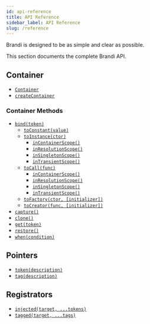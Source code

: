 ```yaml
---
id: api-reference
title: API Reference
sidebar_label: API Reference
slug: /reference
---
```


Brandi is designed to be as simple and clear as possible.

This section documents the complete Brandi API.

## Container

- [`Container`](./container-api.md)
- [`createContainer`](./container-api.md#createcontainerparent)

### Container Methods

- [`bind(token)`](./container-api.md#bindtoken)
  - [`toConstant(value)`](./binding-types.md#toconstantvalue)
  - [`toInstance(ctor)`](./binding-types.md#toinstancector)
    - [`inContainerScope()`](./binding-scopes.md#incontainerscope)
    - [`inResolutionScope()`](./binding-scopes.md#inresolutionscope)
    - [`inSingletonScope()`](./binding-scopes.md#insingletonscope)
    - [`inTransientScope()`](./binding-scopes.md#intransientscope)
  - [`toCall(func)`](./binding-types.md#tocallfunc)
    - [`inContainerScope()`](./binding-scopes.md#incontainerscope)
    - [`inResolutionScope()`](./binding-scopes.md#inresolutionscope)
    - [`inSingletonScope()`](./binding-scopes.md#insingletonscope)
    - [`inTransientScope()`](./binding-scopes.md#intransientscope)
  - [`toFactory(ctor, [initializer])`](./binding-types.md#tofactoryctor-initializer)
  - [`toCreator(func, [initializer])`](./binding-types.md#tocreatorfunc-initializer)
- [`capture()`](./container-api.md#capture)
- [`clone()`](./container-api.md#clone)
- [`get(token)`](./container-api.md#gettoken)
- [`restore()`](./container-api.md#restore)
- [`when(condition)`](./container-api.md#whencondition)

## Pointers

- [`token(description)`](./pointers-and-registrators.md#tokentdescription)
- [`tag(description)`](./pointers-and-registrators.md#tagdescription)

## Registrators

- [`injected(target, ...tokens)`](./pointers-and-registrators.md#injectedtargettokens)
- [`tagged(target, ...tags)`](./pointers-and-registrators.md#taggedtargettags)
